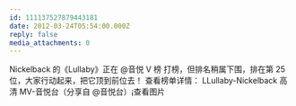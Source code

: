 ```yaml
---
id: 111137527879443181
date: 2012-03-24T05:54:00.000Z
reply: false
media_attachments: 0
---
```


Nickelback 的《Lullaby》正在 @音悦 V 榜 打榜，但排名稍属下围，排在第 25 位，大家行动起来，把它顶到前位去！ 查看榜单详情： LLullaby-Nickelback 高清 MV-音悦台（分享自 @音悦台）​​​​¡查看图片

